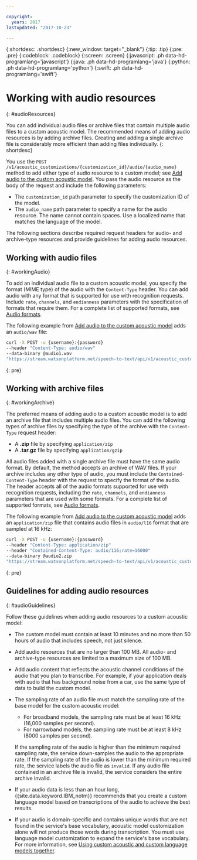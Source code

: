 ```yaml
---

copyright:
  years: 2017
lastupdated: "2017-10-23"

---
```


{:shortdesc: .shortdesc}
{:new_window: target="_blank"}
{:tip: .tip}
{:pre: .pre}
{:codeblock: .codeblock}
{:screen: .screen}
{:javascript: .ph data-hd-programlang='javascript'}
{:java: .ph data-hd-programlang='java'}
{:python: .ph data-hd-programlang='python'}
{:swift: .ph data-hd-programlang='swift'}

# Working with audio resources
{: #audioResources}

You can add individual audio files or archive files that contain multiple audio files to a custom acoustic model. The recommended means of adding audio resources is by adding archive files. Creating and adding a single archive file is considerably more efficient than adding files individually.
{: shortdesc}

You use the `POST /v1/acoustic_customizations/{customization_id}/audio/{audio_name}` method to add either type of audio resource to a custom model; see [Add audio to the custom acoustic model](/docs/services/speech-to-text/acoustic-create.html#addAudio). You pass the audio resource as the body of the request and include the following parameters:

-   The `customization_id` path parameter to specify the customization ID of the model.
-   The `audio_name` path parameter to specify a name for the audio resource. The name cannot contain spaces. Use a localized name that matches the language of the model.

The following sections describe required request headers for audio- and archive-type resources and provide guidelines for adding audio resources.

## Working with audio files
{: #workingAudio}

To add an individual audio file to a custom acoustic model, you specify the format (MIME type) of the audio with the `Content-Type` header. You can add audio with any format that is supported for use with recognition requests. Include `rate`, `channels`, and `endianness` parameters with the specification of formats that require them. For a complete list of supported formats, see [Audio formats](/docs/services/speech-to-text/input.html#formats).

The following example from [Add audio to the custom acoustic model](/docs/services/speech-to-text/acoustic-create.html#addAudio) adds an `audio/wav` file:

```bash
curl -X POST -u {username}:{password}
--header "Content-Type: audio/wav"
--data-binary @audio1.wav
"https://stream.watsonplatform.net/speech-to-text/api/v1/acoustic_customizations/{customization_id}/audio/audio1"
```
{: pre}

## Working with archive files
{: #workingArchive}

The preferred means of adding audio to a custom acoustic model is to add an archive file that includes multiple audio files. You can add the following types of archive files by specifying the type of the archive with the `Content-Type` request header:

-   A **.zip** file by specifying `application/zip`
-   A **.tar.gz** file by specifying `application/gzip`

All audio files added with a single archive file must have the same audio format. By default, the method accepts an archive of WAV files. If your archive includes any other type of audio, you must include the `Contained-Content-Type` header with the request to specify the format of the audio. The header accepts all of the audio formats supported for use with recognition requests, including the `rate`, `channels`, and `endianness` parameters that are used with some formats. For a complete list of supported formats, see [Audio formats](/docs/services/speech-to-text/input.html#formats).

The following example from [Add audio to the custom acoustic model](/docs/services/speech-to-text/acoustic-create.html#addAudio) adds an `application/zip` file that contains audio files in `audio/l16` format that are sampled at 16 kHz:

```bash
curl -X POST -u {username}:{password}
--header "Content-Type: application/zip"
--header "Contained-Content-Type: audio/116;rate=16000"
--data-binary @audio2.zip
"https://stream.watsonplatform.net/speech-to-text/api/v1/acoustic_customizations/{customization_id}/audio/audio2"
```
{: pre}

## Guidelines for adding audio resources
{: #audioGuidelines}

Follow these guidelines when adding audio resources to a custom acoustic model:

-   The custom model must contain at least 10 minutes and no more than 50 hours of audio that includes speech, not just silence.
-   Add audio resources that are no larger than 100 MB. All audio- and archive-type resources are limited to a maximum size of 100 MB.
-   Add audio content that reflects the acoustic channel conditions of the audio that you plan to transcribe. For example, if your application deals with audio that has background noise from a car, use the same type of data to build the custom model.
-   The sampling rate of an audio file must match the sampling rate of the base model for the custom acoustic model:
    -   For broadband models, the sampling rate must be at least 16 kHz (16,000 samples per second).
    -   For narrowband models, the sampling rate must be at least 8 kHz (8000 samples per second).

    If the sampling rate of the audio is higher than the minimum required sampling rate, the service down-samples the audio to the appropriate rate. If the sampling rate of the audio is lower than the minimum required rate, the service labels the audio file as `invalid`. If any audio file contained in an archive file is invalid, the service considers the entire archive invalid.
-    If your audio data is less than an hour long, {{site.data.keyword.IBM_notm}} recommends that you create a custom language model based on transcriptions of the audio to achieve the best results.
-    If your audio is domain-specific and contains unique words that are not found in the service's base vocabulary, acoustic model customization alone will not produce those words during transcription. You must use language model customization to expand the service's base vocabulary. For more information, see [Using custom acoustic and custom language models together](/docs/services/speech-to-text/acoustic-use.html#useBoth).
